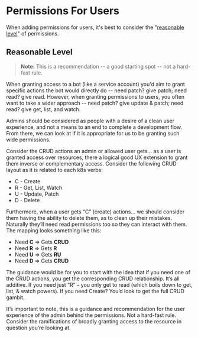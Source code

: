 # Permissions For Users

When adding permissions for users, it's best to consider the "[reasonable level](#reasonable-level)" of permissions.

## Reasonable Level

> **Note:** This is a recommendation -- a good starting spot -- not a hard-fast rule.

When granting access to a bot (like a service account) you'd aim to grant specific actions the bot would directly do -- need patch? give patch; need read? give read. However, when granting permissions to users, you often want to take a wider approach -- need patch? give update & patch; need read? give get, list, and watch.

Admins should be considered as people with a desire of a clean user experience, and not a means to an end to complete a development flow. From there, we can look at if it is appropriate for us to be granting such wide permissions.

Consider the CRUD actions an admin or allowed user gets... as a user is granted access over resources, there a logical good UX extension to grant them inverse or complementary access. Consider the following CRUD layout as it is related to each k8s verbs:
* C - Create
* R - Get, List, Watch
* U - Update, Patch
* D - Delete

Furthermore, when a user gets “C” (create) actions... we should consider them having the ability to delete them, as to clean up their mistakes. Naturally they’ll need read permissions too so they can interact with them. The mapping looks something like this:
* Need **C** => Gets **CRUD**
* Need **R** => Gets **R**
* Need **U** => Gets **RU**
* Need **D** => Gets **CRUD**

The guidance would be for you to start with the idea that if you need one of the CRUD actions, you get the corresponding CRUD relationship. It’s all additive. If you need just “R” – you only get to read (which boils down to get, list, & watch powers). If you need Create? You’d look to get the full CRUD gambit.

It’s important to note, this is a guidance and recommendation for the user experience of the admin behind the permissions. Not a hard-fast rule. Consider the ramifications of broadly granting access to the resource in question you’re looking at.
